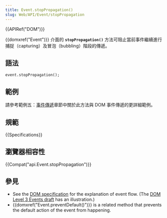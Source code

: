 ```yaml
---
title: Event.stopPropagation()
slug: Web/API/Event/stopPropagation
---
```

{{APIRef("DOM")}}

{{domxref("Event")}} 介面的 **`stopPropagation()`** 方法可阻止當前事件繼續進行捕捉（capturing）及冒泡（bubbling）階段的傳遞。

## 語法

```plain
event.stopPropagation();
```

## 範例

請參考範例五：[事件傳遞](/zh-TW/docs/DOM/DOM_Reference/Examples#Example_5:_Event_Propagation)章節中關於此方法與 DOM 事件傳遞的更詳細範例。

## 規範

{{Specifications}}

## 瀏覽器相容性

{{Compat("api.Event.stopPropagation")}}

## 參見

- See the [DOM specification](http://www.w3.org/TR/DOM-Level-2-Events/events.html#Events-flow-capture) for the explanation of event flow. (The [DOM Level 3 Events draft](http://www.w3.org/TR/DOM-Level-3-Events/#event-flow) has an illustration.)
- {{domxref("Event.preventDefault()")}} is a related method that prevents the default action of the event from happening.
